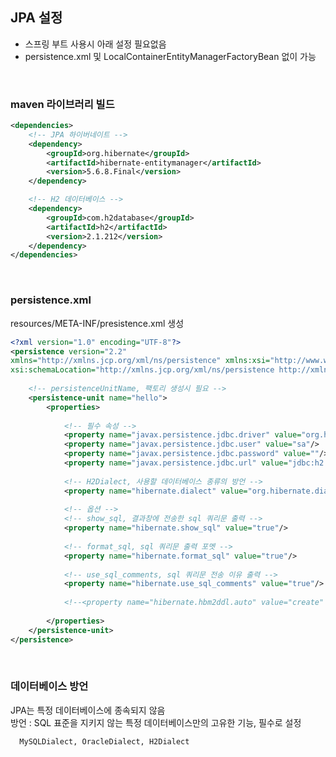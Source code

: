 ## JPA 설정
* 스프링 부트 사용시 아래 설정 필요없음  
* persistence.xml 및 LocalContainerEntityManagerFactoryBean 없이 가능  

<br>

### maven 라이브러리 빌드
````xml
<dependencies>
    <!-- JPA 하이버네이트 -->
    <dependency>
        <groupId>org.hibernate</groupId>
        <artifactId>hibernate-entitymanager</artifactId>
        <version>5.6.8.Final</version>
    </dependency>

    <!-- H2 데이터베이스 -->
    <dependency>
        <groupId>com.h2database</groupId>
        <artifactId>h2</artifactId>
        <version>2.1.212</version>
    </dependency>
</dependencies>
````

<br>

### persistence.xml
resources/META-INF/presistence.xml 생성

````xml
<?xml version="1.0" encoding="UTF-8"?>
<persistence version="2.2"
xmlns="http://xmlns.jcp.org/xml/ns/persistence" xmlns:xsi="http://www.w3.org/2001/XMLSchema-instance"
xsi:schemaLocation="http://xmlns.jcp.org/xml/ns/persistence http://xmlns.jcp.org/xml/ns/persistence/persistence_2_2.xsd">
        
    <!-- persistenceUnitName, 팩토리 생성시 필요 -->
    <persistence-unit name="hello">
        <properties>
        
            <!-- 필수 속성 -->
            <property name="javax.persistence.jdbc.driver" value="org.h2.Driver"/>
            <property name="javax.persistence.jdbc.user" value="sa"/>
            <property name="javax.persistence.jdbc.password" value=""/>
            <property name="javax.persistence.jdbc.url" value="jdbc:h2:tcp://localhost/~/test"/>
            
            <!-- H2Dialect, 사용할 데이터베이스 종류의 방언 -->
            <property name="hibernate.dialect" value="org.hibernate.dialect.H2Dialect"/>
            
            <!-- 옵션 -->
            <!-- show_sql, 결과창에 전송한 sql 쿼리문 출력 -->
            <property name="hibernate.show_sql" value="true"/>
            
            <!-- format_sql, sql 쿼리문 출력 포멧 -->
            <property name="hibernate.format_sql" value="true"/>
            
            <!-- use_sql_comments, sql 쿼리문 전송 이유 출력 -->
            <property name="hibernate.use_sql_comments" value="true"/>
            
            <!--<property name="hibernate.hbm2ddl.auto" value="create" />-->
            
        </properties>
    </persistence-unit>
</persistence>
````

<br>

### 데이터베이스 방언  
JPA는 특정 데이터베이스에 종속되지 않음  
방언 : SQL 표준을 지키지 않는 특정 데이터베이스만의 고유한 기능, 필수로 설정  

      MySQLDialect, OracleDialect, H2Dialect

<br>
